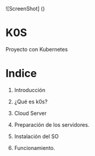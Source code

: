 ![ScreenShot] ()
# K0S
Proyecto con Kubernetes
# Indice

1. Introducción

2. ¿Qué es k0s?

3. Cloud Server

4. Preparación de los servidores.

5. Instalación del SO 

6. Funcionamiento.
